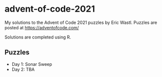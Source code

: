 # advent-of-code-2021
My solutions to the Advent of Code 2021 puzzles by Eric Wastl. Puzzles are posted at https://adventofcode.com/

Solutions are completed using R.

## Puzzles
* Day 1: Sonar Sweep
* Day 2: TBA